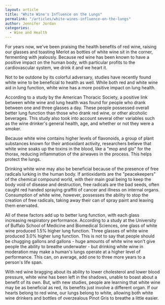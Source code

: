 ```yaml
---
layout: article
title: "White Wine's Influence on the Lungs"
permalink: "/articles/white-wines-influence-on-the-lungs"
author: Jennifer Jordan
categories:
  - Wine and Health
---
```


For years now, we've been praising the health benefits of red wine, raising our glasses and toasting Merlot as bottles of white wine sit in the corner, fermenting with jealously. Because red wine has been known to have a positive impact on the human body, with particular profits to the cardiovascular system, we drink it and we heart it.

Not to be outdone by its colorful adversary, studies have recently found white wine to be beneficial to health as well. While both red and white wine aid in lung function, white wine has a more positive impact on lung health.

According to a study by the American Thoracic Society, a positive link between white wine and lung health was found for people who drank between one and three glasses a day. These people possessed overall better lung function than those who drank red wine, or other alcoholic beverages. This study also took into account several other variables such as the wine drinker's general health, age, and whether or not they were a smoker.

Because white wine contains higher levels of flavonoids, a group of plant substances known for their antioxidant activity, researchers believe that white wine soaks up the toxins in the blood, like a "mop and glo" for the thorax, reducing inflammation of the airwaves in the process. This helps protect the lungs.

Drinking white wine may also be beneficial because of the presence of free radicals lurking in the human body. If antioxidants are the "peacekeepers" of the chemical compound world, with their main goal being to keep the body void of disease and destruction, free radicals are the bad seeds, often caught red handed spraying graffiti of cancer and illness on internal organs. Consumption of white wine, however, possesses the ability to stop the creation of free radicals, taking away their can of spray paint and leaving them enervated.

All of these factors add up to better lung function, with each glass increasing respiratory performance. According to a study at the University of Buffalo School of Medicine and Biomedical Sciences, one glass of white wine produced 1.5% higher lung function. Three glasses of white wine produced 3.0% higher lung function. This is not to say that people should be chugging gallons and gallons - huge amounts of white wine won't give people the ability to breathe underwater - but drinking white wine in moderation may make a human's lungs operate at a higher level of performance. This can, on average, add one to three more years to a person's life span.

With red wine bragging about its ability to lower cholesterol and lower blood pressure, white wine has been left in the shadows, unable to boast about a benefit of its own. But, with new studies, people are learning that white wine may be as beneficial as red, its benefits just involve a different organ. If our hearts belong to red wine, our lungs belong to white, allowing both white wine drinkers and bottles of overzealous Pinot Gris to breathe a little easier.
